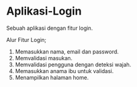 # Aplikasi-Login
Sebuah aplikasi dengan fitur login.

Alur Fitur Login;
1. Memasukkan nama, email dan password.
2. Memvalidasi masukan.
3. Memvalidasi pengguna dengan deteksi wajah.
4. Memasukkan anama ibu untuk validasi.
5. Menampilkan halaman home.
